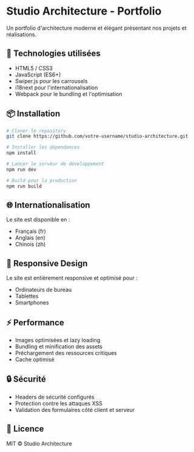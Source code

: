  # Studio Architecture - Portfolio

Un portfolio d'architecture moderne et élégant présentant nos projets et réalisations.

## 🚀 Technologies utilisées

- HTML5 / CSS3
- JavaScript (ES6+)
- Swiper.js pour les carrousels
- i18next pour l'internationalisation
- Webpack pour le bundling et l'optimisation

## 📦 Installation

```bash
# Cloner le repository
git clone https://github.com/votre-username/studio-architecture.git

# Installer les dépendances
npm install

# Lancer le serveur de développement
npm run dev

# Build pour la production
npm run build
```

## 🌐 Internationalisation

Le site est disponible en :
- Français (fr)
- Anglais (en)
- Chinois (zh)

## 📱 Responsive Design

Le site est entièrement responsive et optimisé pour :
- Ordinateurs de bureau
- Tablettes
- Smartphones

## ⚡ Performance

- Images optimisées et lazy loading
- Bundling et minification des assets
- Préchargement des ressources critiques
- Cache optimisé

## 🔒 Sécurité

- Headers de sécurité configurés
- Protection contre les attaques XSS
- Validation des formulaires côté client et serveur

## 📄 Licence

MIT © Studio Architecture
